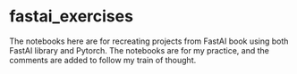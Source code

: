 # fastai_exercises
The notebooks here are for recreating projects from FastAI book using both FastAI library and Pytorch. The notebooks are for my practice, and the comments are added to follow my train of thought. 
